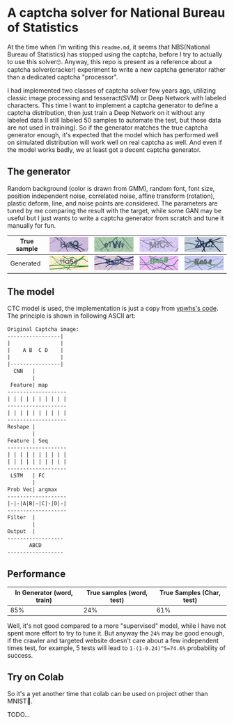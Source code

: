 
# A captcha solver for National Bureau of Statistics

At the time when I'm writing this `readme.md`, it seems that NBS(National Bureau of Statistics) has stopped using the captcha, before I try to actually to use this solver🙄. Anyway, this repo is present as a reference about a captcha solver(cracker) experiment to write a new captcha generator rather than a dedicated captcha "processor".

I had implemented two classes of captcha solver few years ago, utilizing classic image processing and tesseract(SVM) or Deep Network with labeled characters. This time I want to implement a captcha generator to define a captcha distribution, then just train a Deep Network on it without any labeled data (I still labeled 50 samples to automate the test, but those data are not used in training). So if the generator matches the true captcha generator enough, it's expected that the model which has performed well on simulated distribution will work well on real captcha as well. And even if the model works badly, we at least got a decent captcha generator.

## The generator

Random background (color is drawn from GMM), random font, font size, position independent noise, correlated noise, affine transform (rotation), plastic deform, line, and noise points are considered. The parameters are tuned by me comparing the result with the target, while some GAN may be useful but I just wants to write a captcha generator from scratch and tune it manually for fun.


| True sample | <img src="labeled_data/0017.jpg"> | <img src="labeled_data/0001.jpg"> | <img src="labeled_data/0002.jpg"> | <img src="labeled_data/0003.jpg"> |
|-----|-----|-----|-----|----|
| Generated | <img src="generated/1.png"> | <img src="generated/2.png"> | <img src="generated/3.png"> | <img src="generated/4.png"> |


## The model

CTC model is used, the implementation is just a copy from [ypwhs's code](https://github.com/ypwhs/captcha_break/blob/master/ctc_pytorch.ipynb). The principle is shown in following ASCII art:

```
Original Captcha image:
-----------------|
|                |
|    A B  C D    |
|                |
|----------------|
  CNN   |
        |  
 Feature| map
-------------------
| | | | | | | | | |
-------------------
| | | | | | | | | |
-------------------
Reshape |
        | 
Feature | Seq
-------------------
| | | | | | | | | |
| | | | | | | | | |
-------------------
 LSTM   | FC
        |
Prob Vec| argmax
-------------------
|-|-|A|B|-|C|-|D|-|
-------------------
Filter  |
        |
Output  |
------------------
       ABCD
------------------
```

## Performance

| In Generator (word, train) | True samples (word, test) | True Samples (Char, test) |
|-----|-----|-----|
| 85% | 24% | 61% |

Well, it's not good compared to a more "supervised" model, while I have not spent more effort to try to tune it. But anyway the `24%` may be good enough, if the crawler and targeted website doesn't care about a few independent times test, for example, 5 tests will lead to `1-(1-0.24)^5=74.6%` probability of success.

## Try on Colab

So it's a yet another time that colab can be used on project other than MNIST🤔.

TODO...